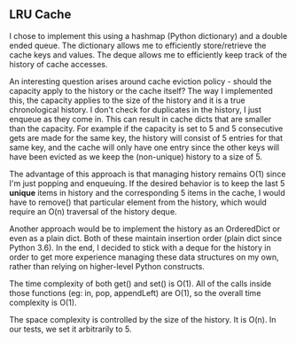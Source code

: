 ## LRU Cache 
I chose to implement this using a hashmap (Python dictionary) and a double ended queue. The dictionary allows me to efficiently store/retrieve the cache keys and values. The deque allows me to efficiently keep track of the history of cache accesses.

An interesting question arises around cache eviction policy - should the capacity apply to the history or the cache itself? The way I implemented this, the capacity applies to the size of the history and it is a true chronological history. I don't check for duplicates in the history, I just enqueue as they come in. This can result in cache dicts that are smaller than the capacity. For example if the capacity is set to 5 and 5 consecutive gets are made for the same key, the history will consist of 5 entries for that same key, and the cache will only have one entry since the other keys will have been evicted as we keep the (non-unique) history to a size of 5.

The advantage of this approach is that managing history remains O(1) since I'm just popping and enqueuing. If the desired behavior is to keep the last 5 **unique** items in history and the corresponding 5 items in the cache, I would have to remove() that particular element from the history, which would require an O(n) traversal of the history deque.

Another approach would be to implement the history as an OrderedDict or even as a plain dict. Both of these maintain insertion order (plain dict since Python 3.6). In the end, I decided to stick with a deque for the history in order to get more experience managing these data structures on my own, rather than relying on higher-level Python constructs.

The time complexity of both get() and set() is O(1). All of the calls inside those functions (eg: in, pop, appendLeft) are O(1), so the overall time complexity is O(1).

The space complexity is controlled by the size of the history. It is O(n). In our tests, we set it arbitrarily to 5.